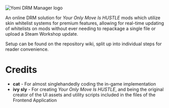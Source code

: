 ![Yomi DRM Manager logo](https://i.imgur.com/TfX1yHL.png "Yomi DRM Manager logo")

An online DRM solution for _Your Only Move Is HUSTLE_ mods which utilize skin whitelist systems for premium features, allowing for real-time updating of whitelists on mods without ever needing to repackage a single file or upload a Steam Workshop update.

Setup can be found on the repository wiki, split up into individual steps for reader convenience.

# Credits
* **cat** - For almost singlehandedly coding the in-game implementation
* **ivy sly** - For creating _Your Only Move Is HUSTLE_, and being the original creator of the UI assets and utility scripts included in the files of the Frontend Application